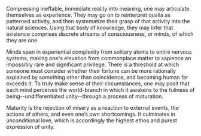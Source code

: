 Compressing ineffable, immediate reality into meaning, one may articulate themselves as experience. They may go on to reinterpret qualia as patterned activity, and then systematize their grasp of that activity into the natural sciences. Using that body of knowledge, they may infer that existence comprises discrete streams of consciousness, or minds, of which they are one.

Minds span in experiential complexity from solitary atoms to entire nervous systems, making one's elevation from commonplace matter to sapience an impossibly rare and significant privilege. There is a threshold at which someone must consider whether their fortune can be more rationally explained by something other than coincidence, and becoming human far exceeds it. To truly make sense of their circumstances, one may posit that each mind perceives the world-branch in which it awakens to the fullness of being--undifferentiated unity--through a process of maturation.


Maturity is the rejection of misery as a reaction to external events, the actions of others, and even one’s own shortcomings. It culminates in unconditional love, which is accordingly the highest ethos and purest expression of unity.
